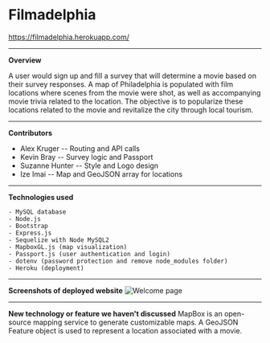 # Filmadelphia
https://filmadelphia.herokuapp.com/

---

**Overview**

A user would sign up and fill a survey that will determine a movie based on their survey responses. A map of Philadelphia is populated with film locations where scenes from the movie were shot, as well as accompanying movie trivia related to the location. The objective is to popularize these locations related to the movie and revitalize the city through local tourism. 

---

**Contributors**

* Alex Kruger -- Routing and API calls
* Kevin Bray -- Survey logic and Passport
* Suzanne Hunter -- Style and Logo design
* Ize Imai -- Map and GeoJSON array for locations

---

**Technologies used**
```
- MySQL database
- Node.js
- Bootstrap
- Express.js
- Sequelize with Node MySQL2
- MapboxGL.js (map visualization)
- Passport.js (user authentication and login)
- dotenv (password protection and remove node_modules folder)
- Heroku (deployment)
```

---

**Screenshots of deployed website**
![Welcome page](img/lgpage.png)

---

**New technology or feature we haven't discussed**
MapBox is an open-source mapping service to generate customizable maps. A GeoJSON Feature object is used to represent a location associated with a movie.